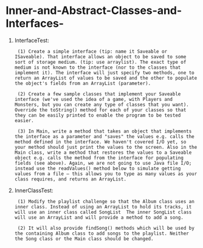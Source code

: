 # Inner-and-Abstract-Classes-and-Interfaces-

1. InterfaceTest: 

        (1) Create a simple interface (tip: name it Saveable or ISaveable). That interface allows an object to be saved to some sort of storage medium. (tip: use arraylist). The exact type of medium is not known to the interface (nor to the classes that implement it). The interface will just specify two methods, one to return an ArrayList of values to be saved and the other to populate the object's fields from an ArrayList (parameter).

        (2) Create a few sample classes that implement your Saveable interface (we've used the idea of a game, with Players and Monsters, but you can create any type of classes that you want). Override the toString() method for each of your classes so that they can be easily printed to enable the program to be tested easier.

        (3) In Main, write a method that takes an object that implements the interface as a parameter and "saves" the values e.g. calls the method defined in the interface. We haven't covered I/O yet, so your method should just print the values to the screen. Also in the Main class, write a method that restores the values to a Saveable object e.g. calls the method from the interface for populating fields (see above). Again, we are not going to use Java file I/O; instead use the readValues() method below to simulate getting values from a file – this allows you to type as many values as your class requires, and returns an ArrayList.
 
2. InnerClassTest: 

        (1) Modify the playlist challenge so that the Album class uses an inner class. Instead of using an ArrayList to hold its tracks, it will use an inner class called SongList  The inner SongList class will use an ArrayList and will provide a method to add a song.
 
        (2) It will also provide findSong() methods which will be used by the containing Album class to add songs to the playlist. Neither the Song class or the Main class should be changed.
        
